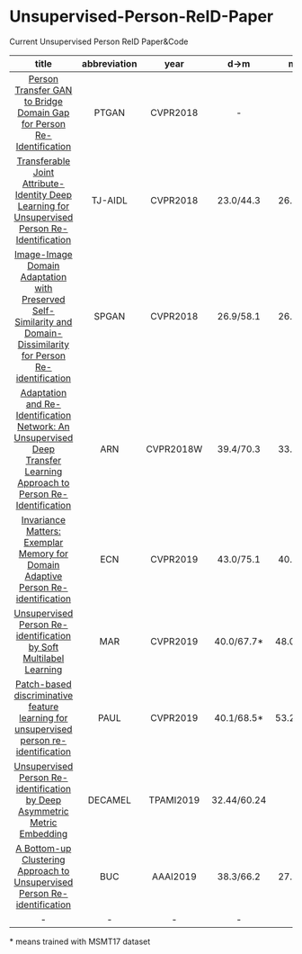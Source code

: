 # Unsupervised-Person-ReID-Paper
Current Unsupervised Person ReID Paper&amp;Code

| title | abbreviation | year | d->m | m->d | code |
| :------: | :------: | :------: | :------: | :------: | :------: |
| [Person Transfer GAN to Bridge Domain Gap for Person Re-Identification](http://openaccess.thecvf.com/content_cvpr_2018/papers/Wei_Person_Transfer_GAN_CVPR_2018_paper.pdf) | PTGAN | CVPR2018 | - | - | https://github.com/pkuvmc/PTGAN |
| [Transferable Joint Attribute-Identity Deep Learning for Unsupervised Person Re-Identification](http://openaccess.thecvf.com/content_cvpr_2018/papers/Wang_Transferable_Joint_Attribute-Identity_CVPR_2018_paper.pdf) | TJ-AIDL | CVPR2018 | 23.0/44.3 | 26.5/58.2 | - |
|[Image-Image Domain Adaptation with Preserved Self-Similarity and Domain-Dissimilarity for Person Re-identification](http://openaccess.thecvf.com/content_cvpr_2018/papers/Deng_Image-Image_Domain_Adaptation_CVPR_2018_paper.pdf) | SPGAN | CVPR2018 | 26.9/58.1 | 26.4/46.9 | https://github.com/Simon4Yan/Learning-via-Translation |
| [Adaptation and Re-Identification Network: An Unsupervised Deep Transfer Learning Approach to Person Re-Identification](http://openaccess.thecvf.com/content_cvpr_2018_workshops/papers/w6/Li_Adaptation_and_Re-Identification_CVPR_2018_paper.pdf) | ARN | CVPR2018W | 39.4/70.3 | 33.4/60.2 | https://github.com/yujheli/ARN |
| [Invariance Matters: Exemplar Memory for Domain Adaptive Person Re-identification](https://arxiv.org/abs/1904.01990) | ECN | CVPR2019 | 43.0/75.1 | 40.4/63.3 | https://github.com/zhunzhong07/ECN
| [Unsupervised Person Re-identification by Soft Multilabel Learning](https://arxiv.org/abs/1903.06325) | MAR | CVPR2019 | 40.0/67.7* | 48.0/67.1* | https://github.com/KovenYu/MAR |
| [Patch-based discriminative feature learning for unsupervised person re-identification](https://kovenyu.com/papers/2019_CVPR_PEDAL.pdf) | PAUL | CVPR2019 | 40.1/68.5* | 53.2/72.0* | https://github.com/QizeYang/PAUL |
| [Unsupervised Person Re-identification by Deep Asymmetric Metric Embedding](https://kovenyu.com/papers/DECAMEL_arxiv.pdf) | DECAMEL | TPAMI2019 | 32.44/60.24 | - | https://github.com/KovenYu/DECAMEL |
| [A Bottom-up Clustering Approach to Unsupervised Person Re-identification](https://vana77.github.io/vana77.github.io/images/AAAI19.pdf) | BUC | AAAI2019 | 38.3/66.2 | 27.5/47.4 | https://github.com/vana77/Bottom-up-Clustering-Person-Re-identification |
| - | - | - | - | - | - |


\* means trained with MSMT17 dataset
